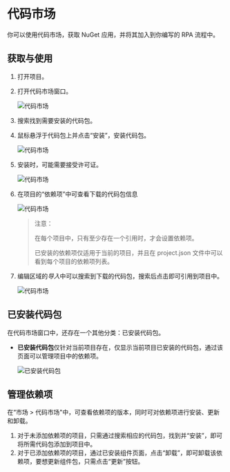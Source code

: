 # 代码市场 
你可以使用代码市场，获取 NuGet 应用，并将其加入到你编写的  RPA 流程中。

## 获取与使用
1. 打开项目。
2. 打开代码市场窗口。
   
   ![代码市场](https://docimages.blob.core.chinacloudapi.cn/images/Studio/Market/codemarket20201214.png)  

3. 搜索找到需要安装的代码包。

4. 鼠标悬浮于代码包上并点击“安装”，安装代码包。

    ![代码市场](https://docimages.blob.core.chinacloudapi.cn/images/Studio/Market/installcode20201214.png)

5. 安装时，可能需要接受许可证。

    ![代码市场](https://docimages.blob.core.chinacloudapi.cn/images/Studio/Market/CM-3.png)

6. 在项目的“依赖项”中可查看下载的代码包信息

    ![代码市场](https://docimages.blob.core.chinacloudapi.cn/images/Studio/Market/CM-4.PNG)

    >注意：
    >
    >在每个项目中，只有至少存在一个引用时，才会设置依赖项。
    >
    >已安装的依赖项仅适用于当前的项目，并且在 project.json 文件中可以看到每个项目的依赖项列表。

7. 编辑区域的*导入*中可以搜索到下载的代码包，搜索后点击即可引用到项目中。

    ![代码市场](https://docimages.blob.core.chinacloudapi.cn/images/Studio/Market/CM-5.PNG)


## 已安装代码包

在代码市场窗口中，还存在一个其他分类：已安装代码包。

* **已安装代码包**仅针对当前项目存在，仅显示当前项目已安装的代码包，通过该页面可以管理项目中的依赖项。

    ![已安装代码包](https://docimages.blob.core.chinacloudapi.cn/images/Studio/Market/installdonecode20201214.png)

## 管理依赖项

在“市场 > 代码市场"中，可查看依赖项的版本，同时可对依赖项进行安装、更新和卸载。

1. 对于未添加依赖项的项目，只需通过搜索相应的代码包，找到并“安装”，即可将所需代码包添加到项目中。 
2.  对于已添加依赖项的项目，通过已安装组件页面，点击“卸载”，即可卸载该依赖项，要想更新组件包，只需点击“更新”按钮。